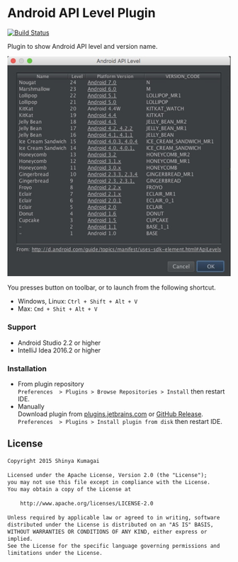# Android API Level Plugin

[![Build Status](https://travis-ci.org/droibit/androidapilevel-plugin.svg)](https://travis-ci.org/droibit/androidapilevel-plugin)

Plugin to show Android API level and version name.

![ScreenShot](art/screenshot.jpg)

You presses button on toolbar, or to launch from the following shortcut.

* Windows, Linux: `Ctrl + Shift + Alt + V`
* Max: `Cmd + Shit + Alt + V`

### Support

* Android Studio 2.2 or higher
* IntelliJ Idea 2016.2 or higher

### Installation

* From plugin repository  
   `Preferences  > Plugins > Browse Repositories > Install` then restart IDE.
* Manually  
   Download plugin from [plugins.jetbrains.com](https://plugins.jetbrains.com/plugin/8121?pr=) or [GitHub Release](https://github.com/droibit/androidapilevel-plugin/releases).  
   `Preferences  > Plugins > Install plugin from disk` then restart IDE.        
    
## License

    Copyright 2015 Shinya Kumagai

    Licensed under the Apache License, Version 2.0 (the "License");
    you may not use this file except in compliance with the License.
    You may obtain a copy of the License at

        http://www.apache.org/licenses/LICENSE-2.0

    Unless required by applicable law or agreed to in writing, software
    distributed under the License is distributed on an "AS IS" BASIS,
    WITHOUT WARRANTIES OR CONDITIONS OF ANY KIND, either express or implied.
    See the License for the specific language governing permissions and
    limitations under the License.